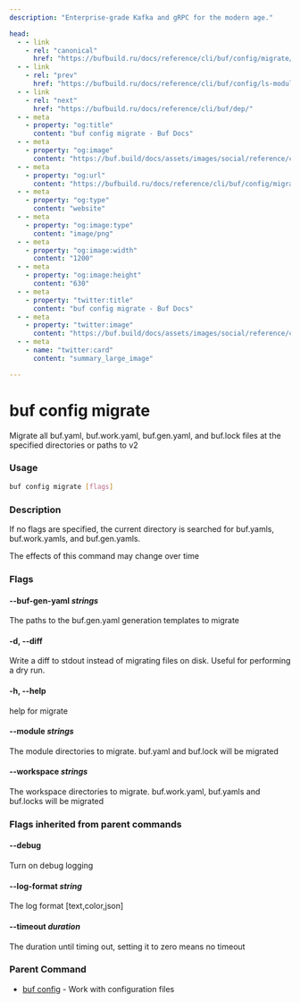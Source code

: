 ```yaml
---
description: "Enterprise-grade Kafka and gRPC for the modern age."

head:
  - - link
    - rel: "canonical"
      href: "https://bufbuild.ru/docs/reference/cli/buf/config/migrate/"
  - - link
    - rel: "prev"
      href: "https://bufbuild.ru/docs/reference/cli/buf/config/ls-modules/"
  - - link
    - rel: "next"
      href: "https://bufbuild.ru/docs/reference/cli/buf/dep/"
  - - meta
    - property: "og:title"
      content: "buf config migrate - Buf Docs"
  - - meta
    - property: "og:image"
      content: "https://buf.build/docs/assets/images/social/reference/cli/buf/config/migrate.png"
  - - meta
    - property: "og:url"
      content: "https://bufbuild.ru/docs/reference/cli/buf/config/migrate/"
  - - meta
    - property: "og:type"
      content: "website"
  - - meta
    - property: "og:image:type"
      content: "image/png"
  - - meta
    - property: "og:image:width"
      content: "1200"
  - - meta
    - property: "og:image:height"
      content: "630"
  - - meta
    - property: "twitter:title"
      content: "buf config migrate - Buf Docs"
  - - meta
    - property: "twitter:image"
      content: "https://buf.build/docs/assets/images/social/reference/cli/buf/config/migrate.png"
  - - meta
    - name: "twitter:card"
      content: "summary_large_image"

---
```


# buf config migrate

Migrate all buf.yaml, buf.work.yaml, buf.gen.yaml, and buf.lock files at the specified directories or paths to v2

### Usage

```sh
buf config migrate [flags]
```

### Description

If no flags are specified, the current directory is searched for buf.yamls, buf.work.yamls, and buf.gen.yamls.

The effects of this command may change over time

### Flags

#### \--buf-gen-yaml _strings_

The paths to the buf.gen.yaml generation templates to migrate

#### \-d, --diff

Write a diff to stdout instead of migrating files on disk. Useful for performing a dry run.

#### \-h, --help

help for migrate

#### \--module _strings_

The module directories to migrate. buf.yaml and buf.lock will be migrated

#### \--workspace _strings_

The workspace directories to migrate. buf.work.yaml, buf.yamls and buf.locks will be migrated

### Flags inherited from parent commands

#### \--debug

Turn on debug logging

#### \--log-format _string_

The log format \[text,color,json\]

#### \--timeout _duration_

The duration until timing out, setting it to zero means no timeout

### Parent Command

- [buf config](../) - Work with configuration files
